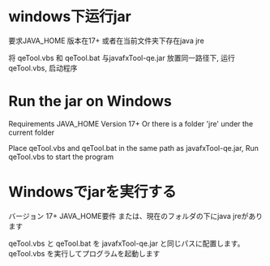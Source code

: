 # windows下运行jar

要求JAVA_HOME 版本在17+
或者在当前文件夹下存在java jre

将 qeTool.vbs 和 qeTool.bat 与javafxTool-qe.jar 放置同一路径下,
运行qeTool.vbs, 启动程序

# Run the jar on Windows

Requirements JAVA_HOME Version 17+
Or there is a folder 'jre' under the current folder

Place qeTool.vbs and qeTool.bat in the same path as javafxTool-qe.jar,
Run qeTool.vbs to start the program

# Windowsでjarを実行する

バージョン 17+ JAVA_HOME要件
または、現在のフォルダの下にjava jreがあります

qeTool.vbs と qeTool.bat を javafxTool-qe.jar と同じパスに配置します。
qeTool.vbs を実行してプログラムを起動します
